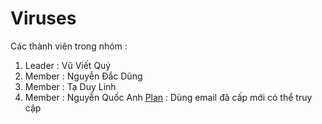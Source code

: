 # Viruses
Các thành viên trong nhóm :
  1. Leader : Vũ Viết Quý
  2. Member : Nguyễn Đắc Dũng
  3. Member : Tạ Duy Linh
  4. Member : Nguyễn Quốc Anh
[Plan](https://docs.google.com/spreadsheets/d/1YIGh1kZptNZXVq6SklyKvXPFgPiz22Fxri968xjBrpk/edit#gid=861254609) : Dùng email đã cấp mới có thể truy cập 
